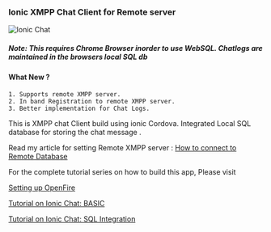 ### Ionic XMPP Chat Client for Remote server

![Ionic Chat](https://raw.githubusercontent.com/arjunsk/XMPP-Chat-Client-Remote/master/screenshot/hello.png)

##### Note: This requires Chrome Browser inorder to use WebSQL. Chatlogs are maintained in the browsers local SQL db

#### What New ?

    1. Supports remote XMPP server.
    2. In band Registration to remote XMPP server.
    3. Better implementation for Chat Logs.


This is XMPP chat Client build using ionic Cordova. Integrated Local SQL database for storing the chat message .

Read my article for setting Remote XMPP server : 
[How to connect to Remote Database](http://www.arjunsk.com/html5/ionic-xmpp-client-sql-db-part-5/)

For the complete tutorial series on how to build this app, Please visit 

[Setting up OpenFire](http://www.arjunsk.com/html5/part-1-xmpp-chat-in-ionic-cordova-setting-server-in-local-host/)

[Tutorial on Ionic Chat: BASIC](http://www.arjunsk.com/html5/part-2-ionic-xmpp-chat-client-using-strophe-js/)

[Tutorial on Ionic Chat: SQL Integration ](http://www.arjunsk.com/html5/ionic-xmpp-client-sql_db-part-4/)
